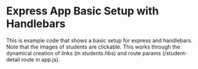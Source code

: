 # Express App Basic Setup with Handlebars

This is example code that shows a basic setup for express and handlebars. Note that the images of students are clickable. This works through the dynamical creation of links (in students.hbs) and route params (/student-detail route in app.js).
